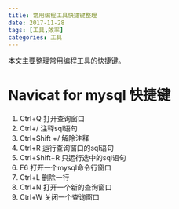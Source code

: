 ```yaml
---
title: 常用编程工具快捷键整理
date: 2017-11-28
tags: [工具,效率]
categories: 工具
---
```


本文主要整理常用编程工具的快捷键。


<!-- more -->

#  Navicat for mysql 快捷键


1. Ctrl+Q           打开查询窗口
2. Ctrl+/            注释sql语句
3. Ctrl+Shift +/  解除注释
4. Ctrl+R           运行查询窗口的sql语句
5. Ctrl+Shift+R   只运行选中的sql语句
6. F6               打开一个mysql命令行窗口
7. Ctrl+L            删除一行
8. Ctrl+N           打开一个新的查询窗口
9. Ctrl+W          关闭一个查询窗口
